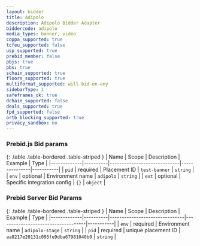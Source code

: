 ```yaml
---
layout: bidder
title: Adipolo
description: Adipolo Bidder Adapter
biddercode: adipolo
media_types: banner, video
coppa_supported: true
tcfeu_supported: false
usp_supported: true
prebid_member: false
pbjs: true
pbs: true
schain_supported: true
floors_supported: true
multiformat_supported: will-bid-on-any
sidebarType: 1
safeframes_ok: true
dchain_supported: false
deals_supported: true
fpd_supported: false
ortb_blocking_supported: true
privacy_sandbox: no
---
```


### Prebid.js Bid params

{: .table .table-bordered .table-striped }
| Name        | Scope    | Description                 | Example       | Type      |
|-------------|----------|-----------------------------|---------------|-----------|
| `pid`       | required | Placement ID                | `test-banner` | `string`  |
| `env`       | optional | Environment name            | `adipolo`     | `string`  |
| `ext`       | optional | Specific integration config | `{}`          | `object`  |

### Prebid Server Bid Params

{: .table .table-bordered .table-striped }
| Name        | Scope    | Description                   | Example                            | Type      |
|-------------|----------|-------------------------------|------------------------------------|-----------|
| `env`       | required | Environment name              | `adipolo-stage`                    | `string`  |
| `pid`       | required | unique placement ID           | `aa8217e20131c095fe9dba67981040b0` | `string`  |
